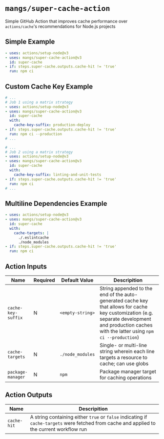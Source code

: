 # `mangs/super-cache-action`

Simple GitHub Action that improves cache performance over `actions/cache`'s recommendations for Node.js projects

## Simple Example

```yaml
- uses: actions/setup-node@v3
- uses: mangs/super-cache-action@v3
  id: super-cache
- if: steps.super-cache.outputs.cache-hit != 'true'
  run: npm ci
```

## Custom Cache Key Example

```yaml
# ...
# Job 1 using a matrix strategy
- uses: actions/setup-node@v3
- uses: mangs/super-cache-action@v3
  id: super-cache
  with:
    cache-key-suffix: production-deploy
- if: steps.super-cache.outputs.cache-hit != 'true'
  run: npm ci --production
# ...

# ...
# Job 2 using a matrix strategy
- uses: actions/setup-node@v3
- uses: mangs/super-cache-action@v3
  id: super-cache
  with:
    cache-key-suffix: linting-and-unit-tests
- if: steps.super-cache.outputs.cache-hit != 'true'
  run: npm ci
# ...
```

## Multiline Dependencies Example

```yaml
- uses: actions/setup-node@v3
- uses: mangs/super-cache-action@v3
  id: super-cache
  with:
    cache-targets: |
      ./.eslintcache
      ./node_modules
- if: steps.super-cache.outputs.cache-hit != 'true'
  run: npm ci
```

## Action Inputs

| Name               | Required | Default Value    | Descripition                                                                                                                                                                                     |
| ------------------ | -------- | ---------------- | ------------------------------------------------------------------------------------------------------------------------------------------------------------------------------------------------ |
| `cache-key-suffix` | N        | `<empty-string>` | String appended to the end of the auto-generated cache key that allows for cache key customization (e.g. separate development and production caches with the latter using `npm ci --production`) |
| `cache-targets`    | N        | `./node_modules` | Single- or multi-line string wherein each line targets a resource to cache; can use globs                                                                                                        |
| `package-manager`  | N        | `npm`            | Package manager target for caching operations                                                                                                                                                    |

## Action Outputs

| Name        | Descripition                                                                                                                               |
| ----------- | ------------------------------------------------------------------------------------------------------------------------------------------ |
| `cache-hit` | A string containing either `true` or `false` indicating if `cache-targets` were fetched from cache and applied to the current workflow run |
